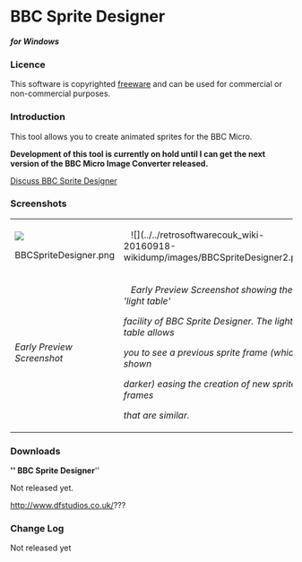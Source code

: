 # BBC Sprite Designer

**_for Windows_**

### Licence

This software is copyrighted [freeware](http://en.wikipedia.org/wiki/Freeware) and can be used for commercial or non-commercial purposes.

### Introduction

This tool allows you to create animated sprites for the BBC Micro.

**Development of this tool is currently on hold until I can get the next version of the BBC Micro Image Converter released.**

[Discuss BBC Sprite Designer](http://www.retrosoftware.co.uk/forum/viewforum.php?f=25)

### Screenshots

<table>

<tbody>

<tr class="odd">

<td><div class="figure">

![](../../retrosoftwarecouk_wiki-20160918-wikidump/images/BBCSpriteDesigner.png)

<p class="caption">BBCSpriteDesigner.png</p>

</div></td>

<td><p>   ![](../../retrosoftwarecouk_wiki-20160918-wikidump/images/BBCSpriteDesigner2.png)</p></td>

</tr>

<tr class="even">

<td><p><em>Early Preview Screenshot</em></p></td>

<td><p>   <em>Early Preview Screenshot showing the 'light table'<br />

facility of BBC Sprite Designer. The light table allows<br />

you to see a previous sprite frame (which is shown<br />

darker) easing the creation of new sprite frames<br />

that are similar.</em></p></td>

</tr>

</tbody>

</table>

### Downloads

**'' BBC Sprite Designer**''

Not released yet.

http://www.dfstudios.co.uk/???

### Change Log

Not released yet
